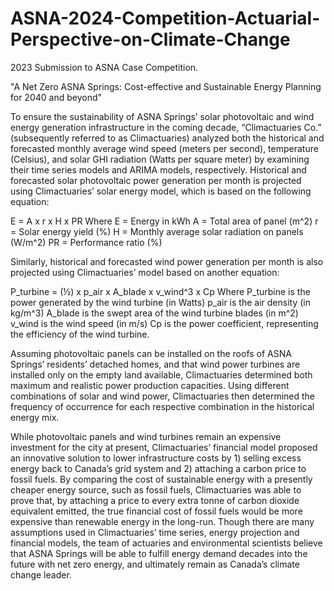 # ASNA-2024-Competition-Actuarial-Perspective-on-Climate-Change

2023 Submission to ASNA Case Competition.

"A Net Zero ASNA Springs: Cost-effective and
Sustainable Energy Planning for 2040 and beyond"

To ensure the sustainability of ASNA Springs’ solar photovoltaic and wind energy generation
infrastructure in the coming decade, “Climactuaries Co.” (subsequently referred to as Climactuaries)
analyzed both the historical and forecasted monthly average wind speed (meters per second),
temperature (Celsius), and solar GHI radiation (Watts per square meter) by examining their time series
models and ARIMA models, respectively.
Historical and forecasted solar photovoltaic power generation per month is projected using Climactuaries’
solar energy model, which is based on the following equation:

E = A x r x H x PR
Where E = Energy in kWh
A = Total area of panel (m^2)
r = Solar energy yield (%)
H = Monthly average solar radiation on panels (W/m^2)
PR = Performance ratio (%)

Similarly, historical and forecasted wind power generation per month is also projected using
Climactuaries’ model based on another equation:

P_turbine = (½) x p_air x A_blade x v_wind^3 x Cp
Where P_turbine is the power generated by the wind turbine (in Watts)
p_air is the air density (in kg/m^3)
A_blade is the swept area of the wind turbine blades (in m^2)
v_wind is the wind speed (in m/s)
Cp is the power coefficient, representing the efficiency of the wind turbine.

Assuming photovoltaic panels can be installed on the roofs of ASNA Springs’ residents’ detached homes,
and that wind power turbines are installed only on the empty land available, Climactuaries determined
both maximum and realistic power production capacities. Using different combinations of solar and wind
power, Climactuaries then determined the frequency of occurrence for each respective combination in the
historical energy mix.

While photovoltaic panels and wind turbines remain an expensive investment for the city at present,
Climactuaries’ financial model proposed an innovative solution to lower infrastructure costs by 1) selling
excess energy back to Canada’s grid system and 2) attaching a carbon price to fossil fuels. By comparing
the cost of sustainable energy with a presently cheaper energy source, such as fossil fuels, Climactuaries
was able to prove that, by attaching a price to every extra tonne of carbon dioxide equivalent emitted, the
true financial cost of fossil fuels would be more expensive than renewable energy in the long-run.
Though there are many assumptions used in Climactuaries’ time series, energy projection and financial
models, the team of actuaries and environmental scientists believe that ASNA Springs will be able to fulfill
energy demand decades into the future with net zero energy, and ultimately remain as Canada’s climate
change leader.
